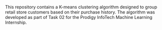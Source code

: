 




This repository contains a K-means clustering algorithm designed to group retail store customers based on their purchase history. The algorithm was developed as part of Task 02 for the Prodigy InfoTech Machine Learning Internship.

